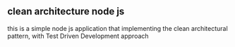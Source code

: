 ## clean architecture node js
this is a simple node js application that implementing the clean architectural pattern, with Test Driven Development approach